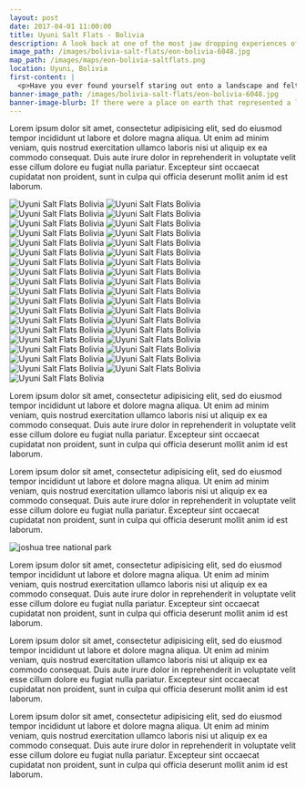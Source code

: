 ```yaml
---
layout: post
date: 2017-04-01 11:00:00
title: Uyuni Salt Flats - Bolivia
description: A look back at one of the most jaw dropping experiences of my life in the desolate landscape of the Uyuni Salt Flats.
image_path: /images/bolivia-salt-flats/eon-bolivia-6048.jpg
map_path: /images/maps/eon-bolivia-saltflats.png
location: Uyuni, Bolivia
first-content: |
  <p>Have you ever found yourself staring out onto a landscape and felt as though you could be anywhere but Earth? During my second trip through South America, I had my eyes and my mind twisted by some of the most dramatic, alien-like scenery I had ever seen. Three years on and I'm yet to find another place on earth that has challenged what I saw in the Uyuni Salt Flats and its surrounding landscape. </p><p>  I'm going to keep the info pretty light and let you explore this crazy part of the world through my photos. </p>
banner-image_path: /images/bolivia-salt-flats/eon-bolivia-6048.jpg
banner-image-blurb: If there were a place on earth that represented a life on an alien planet, the Uyuni Salt Flats would be it.
---
```



Lorem ipsum dolor sit amet, consectetur adipisicing elit, sed do eiusmod tempor incididunt ut labore et dolore magna aliqua. Ut enim ad minim veniam, quis nostrud exercitation ullamco laboris nisi ut aliquip ex ea commodo consequat. Duis aute irure dolor in reprehenderit in voluptate velit esse cillum dolore eu fugiat nulla pariatur. Excepteur sint occaecat cupidatat non proident, sunt in culpa qui officia deserunt mollit anim id est laborum.

![Uyuni Salt Flats Bolivia](/images/bolivia-salt-flats/eon-bolivia-5770.jpg)
![Uyuni Salt Flats Bolivia](/images/bolivia-salt-flats/eon-bolivia-5774.jpg)
![Uyuni Salt Flats Bolivia](/images/bolivia-salt-flats/eon-bolivia-5815.jpg)
![Uyuni Salt Flats Bolivia](/images/bolivia-salt-flats/eon-bolivia-5819.jpg)
![Uyuni Salt Flats Bolivia](/images/bolivia-salt-flats/eon-bolivia-5866.jpg)
![Uyuni Salt Flats Bolivia](/images/bolivia-salt-flats/eon-bolivia-5875.jpg)
![Uyuni Salt Flats Bolivia](/images/bolivia-salt-flats/eon-bolivia-5945.jpg)
![Uyuni Salt Flats Bolivia](/images/bolivia-salt-flats/eon-bolivia-5956.jpg)
![Uyuni Salt Flats Bolivia](/images/bolivia-salt-flats/eon-bolivia-5962.jpg)
![Uyuni Salt Flats Bolivia](/images/bolivia-salt-flats/eon-bolivia-5979.jpg)
![Uyuni Salt Flats Bolivia](/images/bolivia-salt-flats/eon-bolivia-5993.jpg)
![Uyuni Salt Flats Bolivia](/images/bolivia-salt-flats/eon-bolivia-6025.jpg)
![Uyuni Salt Flats Bolivia](/images/bolivia-salt-flats/eon-bolivia-6040.jpg)
![Uyuni Salt Flats Bolivia](/images/bolivia-salt-flats/eon-bolivia-6048.jpg)
![Uyuni Salt Flats Bolivia](/images/bolivia-salt-flats/eon-bolivia-6054.jpg)
![Uyuni Salt Flats Bolivia](/images/bolivia-salt-flats/eon-bolivia-6064.jpg)
![Uyuni Salt Flats Bolivia](/images/bolivia-salt-flats/eon-bolivia-6067.jpg)
![Uyuni Salt Flats Bolivia](/images/bolivia-salt-flats/eon-bolivia-6068.jpg)
![Uyuni Salt Flats Bolivia](/images/bolivia-salt-flats/eon-bolivia-6076.jpg)
![Uyuni Salt Flats Bolivia](/images/bolivia-salt-flats/eon-bolivia-6078.jpg)
![Uyuni Salt Flats Bolivia](/images/bolivia-salt-flats/eon-bolivia-6080.jpg)
![Uyuni Salt Flats Bolivia](/images/bolivia-salt-flats/eon-bolivia-6082.jpg)
![Uyuni Salt Flats Bolivia](/images/bolivia-salt-flats/eon-bolivia-6086.jpg)
![Uyuni Salt Flats Bolivia](/images/bolivia-salt-flats/eon-bolivia-6090.jpg)
![Uyuni Salt Flats Bolivia](/images/bolivia-salt-flats/eon-bolivia-6118.jpg)
![Uyuni Salt Flats Bolivia](/images/bolivia-salt-flats/eon-bolivia-6139.jpg)
![Uyuni Salt Flats Bolivia](/images/bolivia-salt-flats/eon-bolivia-6140.jpg)
![Uyuni Salt Flats Bolivia](/images/bolivia-salt-flats/eon-bolivia-6141.jpg)
![Uyuni Salt Flats Bolivia](/images/bolivia-salt-flats/eon-bolivia-6151.jpg)
![Uyuni Salt Flats Bolivia](/images/bolivia-salt-flats/eon-bolivia-6152.jpg)
![Uyuni Salt Flats Bolivia](/images/bolivia-salt-flats/eon-bolivia-6157.jpg)
![Uyuni Salt Flats Bolivia](/images/bolivia-salt-flats/eon-bolivia-6187.jpg)
![Uyuni Salt Flats Bolivia](/images/bolivia-salt-flats/eon-bolivia-6193.jpg)
![Uyuni Salt Flats Bolivia](/images/bolivia-salt-flats/eon-bolivia-6194.jpg)
![Uyuni Salt Flats Bolivia](/images/bolivia-salt-flats/eon-bolivia-6236.jpg)
![Uyuni Salt Flats Bolivia](/images/bolivia-salt-flats/eon-bolivia-6241.jpg)
![Uyuni Salt Flats Bolivia](/images/bolivia-salt-flats/eon-bolivia-6246.jpg)



Lorem ipsum dolor sit amet, consectetur adipisicing elit, sed do eiusmod tempor incididunt ut labore et dolore magna aliqua. Ut enim ad minim veniam, quis nostrud exercitation ullamco laboris nisi ut aliquip ex ea commodo consequat. Duis aute irure dolor in reprehenderit in voluptate velit esse cillum dolore eu fugiat nulla pariatur. Excepteur sint occaecat cupidatat non proident, sunt in culpa qui officia deserunt mollit anim id est laborum.

Lorem ipsum dolor sit amet, consectetur adipisicing elit, sed do eiusmod tempor incididunt ut labore et dolore magna aliqua. Ut enim ad minim veniam, quis nostrud exercitation ullamco laboris nisi ut aliquip ex ea commodo consequat. Duis aute irure dolor in reprehenderit in voluptate velit esse cillum dolore eu fugiat nulla pariatur. Excepteur sint occaecat cupidatat non proident, sunt in culpa qui officia deserunt mollit anim id est laborum.

![joshua tree national park](/images/bgmain.jpg)

Lorem ipsum dolor sit amet, consectetur adipisicing elit, sed do eiusmod tempor incididunt ut labore et dolore magna aliqua. Ut enim ad minim veniam, quis nostrud exercitation ullamco laboris nisi ut aliquip ex ea commodo consequat. Duis aute irure dolor in reprehenderit in voluptate velit esse cillum dolore eu fugiat nulla pariatur. Excepteur sint occaecat cupidatat non proident, sunt in culpa qui officia deserunt mollit anim id est laborum.

Lorem ipsum dolor sit amet, consectetur adipisicing elit, sed do eiusmod tempor incididunt ut labore et dolore magna aliqua. Ut enim ad minim veniam, quis nostrud exercitation ullamco laboris nisi ut aliquip ex ea commodo consequat. Duis aute irure dolor in reprehenderit in voluptate velit esse cillum dolore eu fugiat nulla pariatur. Excepteur sint occaecat cupidatat non proident, sunt in culpa qui officia deserunt mollit anim id est laborum.

Lorem ipsum dolor sit amet, consectetur adipisicing elit, sed do eiusmod tempor incididunt ut labore et dolore magna aliqua. Ut enim ad minim veniam, quis nostrud exercitation ullamco laboris nisi ut aliquip ex ea commodo consequat. Duis aute irure dolor in reprehenderit in voluptate velit esse cillum dolore eu fugiat nulla pariatur. Excepteur sint occaecat cupidatat non proident, sunt in culpa qui officia deserunt mollit anim id est laborum.
